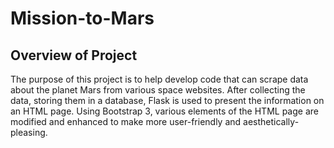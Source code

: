 # Mission-to-Mars

## Overview of Project
The purpose of this project is to help develop code that can scrape data about the planet Mars from various space websites. After collecting the data, storing them in a database, Flask is used to present the information on an HTML page. Using Bootstrap 3, various elements of the HTML page are modified and enhanced to make more user-friendly and aesthetically-pleasing.
